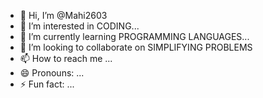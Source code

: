 - 👋 Hi, I’m @Mahi2603
- 👀 I’m interested in CODING...
- 🌱 I’m currently learning PROGRAMMING LANGUAGES...
- 💞️ I’m looking to collaborate on SIMPLIFYING PROBLEMS
- 📫 How to reach me ...
- 😄 Pronouns: ...
- ⚡ Fun fact: ...

<!---
Mahi2603/Mahi2603 is a ✨ special ✨ repository because its `README.md` (this file) appears on your GitHub profile.
You can click the Preview link to take a look at your changes.
--->
